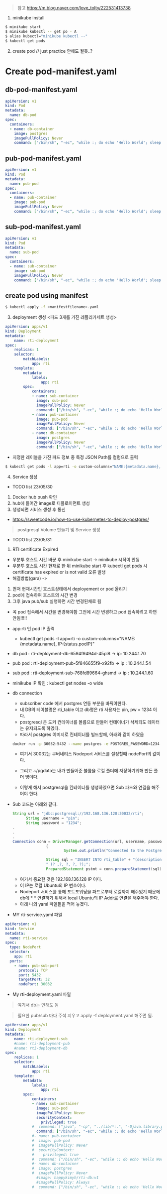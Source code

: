 > 참고 https://m.blog.naver.com/love_tolty/222531413738


1. minikube install
```bash
$ minikube start
$ minikube kubectl -- get po - A
$ alias kubectl="minikube kubectl --"
$ kubectl get pods
```
2. create pod // just practice 안해도 될듯..?

# Create pod-manifest.yaml

## db-pod-manifest.yaml
```yaml
apiVersion: v1
kind: Pod
metadata:
  name: db-pod
spec:
  containers:
  - name: db-container
    image: postgres
    imagePullPolicy: Never
    command: ["/bin/sh", "-ec", "while :; do echo 'Hello World'; sleep 5 ; done"]
```

## pub-pod-manifest.yaml
```yaml
apiVersion: v1
kind: Pod
metadata:
  name: pub-pod
spec:
  containers:
  - name: pub-container
    image: pub-pod
    imagePullPolicy: Never
    command: ["/bin/sh", "-ec", "while :; do echo 'Hello World'; sleep 5 ; done"]
```

## sub-pod-manifest.yaml
```yaml
apiVersion: v1
kind: Pod
metadata:
  name: sub-pod
spec:
  containers:
  - name: sub-container
    image: sub-pod
    imagePullPolicy: Never
    command: ["/bin/sh", "-ec", "while :; do echo 'Hello World'; sleep 5 ; done"]
```
## create pod using manifest
```bash
$ kubectl apply -f <manifestfilename>.yaml
```

3. deployment 생성 <파드 3개를 가진 레플리카세트 생성>
```yaml
apiVersion: apps/v1
kind: Deployment
metadata:
    name: rti-deployment
spec:
    replicas: 1
    selector:
        matchLabels:
            app: rti
    template:
        metadata:
            labels:
                app: rti
        spec:
            containers:
            - name: sub-container
              image: sub-pod
              imagePullPolicy: Never
              command: ["/bin/sh", "-ec", "while :; do echo 'Hello World'; sleep 5 ; done"]
            - name: pub-container
              image: pub-pod
              imagePullPolicy: Never
              command: ["/bin/sh", "-ec", "while :; do echo 'Hello World'; sleep 5 ; done"]
            - name: db-container
              image: postgres
              imagePullPolicy: Never
              command: ["/bin/sh", "-ec", "while :; do echo 'Hello World'; sleep 5 ; done"]

```
* 지정한 레이블을 가진 파드 정보 중 특정 JSON Path를 컬럼으로 출력
```bash
$ kubectl get pods -l app=rti -o custom-columns="NAME:{metadata.name}, IP:{status:podIP}"
```

4. Service 생성

* TODO list 23/05/30
1. Docker hub push 확인
2. hub에 들어간 image로 디플로이먼트 생성
3. 생성되면 서비스 생성 후 통신


* https://sweetcode.io/how-to-use-kubernetes-to-deploy-postgres/
> postgresql Volume 만들기 및 Service 생성

* TODO list 23/05/31
1. RTI certificate Expired
* 우분투 호스트 시간 바꾼 후 minikube start -> minikube 시작이 안됨
* 우분투 호스트 시간 현재로 한 뒤 minikube start 후 kubectl get pods 시 certificate has expired or is not valid 오류 발생
* 해결방법(gara) ->
1. 먼저 현재시간인 호스트상태에서 deployement or pod 올리기
2. pod에 접속하여 호스트의 시간 변경
3. 그후 java pub/sub 실행하면 시간 변경된채로 됨
* 꼭 pod 접속해서 시간을 변경해야함 그전에 시간 변경하고 pod 접속하려고 하면 안됨!!!!!
* app:rti 인 pod IP 출력
  * kubectl get pods -l app=rti -o custom-columns="NAME:{metadata.name}, IP:{status.podIP}"
* db pod : rti-deployment-db-6594f9494d-45pl8 -> ip: 10.244.1.70
* pub pod : rti-deployment-pub-5f846655f9-x92fb -> ip : 10.244.1.54
* sub pod : rti-deployment-sub-768fd89664-ghsmd -> ip : 10.244.1.60
* minikube IP 확인 : kubectl get nodes -o wide


* db connection
  * subscriber code 에서 postgres 연동 부분을 바꿔야한다.
  * 내 DB의 테이블명은 rti_table 이고 db명은 rti 사용자는 pin, pw = 1234 이다.
  * postgresql 은 도커 컨테이너를 볼륨으로 만들어 컨테이너가 삭제되도 데이터는 유지되도록 하였다.
  * 따라서 postgres 이미지로 컨테이너를 빌드할때, 아래와 같이 하였음
  ```cmd
  docker run -p 30032:5432 --name postgres -e POSTGRES_PASSWORD=1234 -d -v ~/pgdata:/var/lib/postgresql/data postgres
  ```

  * 여기서 30032는 쿠버네티스 Nodeport 서비스를 설정할때 nodePort의 값이다.
  * 그리고 ~/pgdata는 내가 만들어준 볼륨을 로컬 폴더에 저장하기위해 만든 폴더 명이다.

  * 이렇게 해서 postgresql을 컨테이너를 생성하였으면 Sub 파드와 연결을 해주어야 한다.

* Sub 코드는 아래와 같다.
  ```java
  String url = "jdbc:postgresql://192.168.136.128:30032/rti";
        String username = "pin";
        String password = "1234";
  .
  .
  .
  Connection conn = DriverManager.getConnection(url, username, password))
                 {
                         System.out.println("Connected to the PostgreSQL server successfully.");

                 String sql = "INSERT INTO rti_table" + "(description, name, mrid, aliasname, topiccount) VALUES" +
                 " (? ,?, ?, ?, ?);";
                 PreparedStatement pstmt = conn.prepareStatement(sql);
  ```
  
  * 여기서 중요한 것은 192.168.136.128 IP 이다.
  * 이 IP는 로컬 Ubuntu의 IP 번호이다.
  * Nodeport 서비스를 통해 포트포워딩을 파드로부터 로컬까지 해주었기 때문에 db에 * * 연결하기 위해서 local Ubuntu의 IP Addr로 연결을 해주어야 한다.
  * 아래 나의 yaml 파일들을 적어 놓겠다.

* MY rti-service.yaml 파일
```yaml
apiVersion: v1
kind: Service
metadata:
  name: rti-service
spec:
  type: NodePort
  selector:
    app: rti
  ports:
    - name: pub-sub-port
      protocol: TCP
      port: 5432
      targetPort: 32
      nodePort: 30032
```
* My rti-deployment.yaml 파일
> 여기서 db는 안해도 됨

> 필요한 pub/sub 마다 주석 지우고 apply -f deployment.yaml 해주면 됨.
```yaml
apiVersion: apps/v1
kind: Deployment
metadata:
    name: rti-deployment-sub
    #name: rti-deployment-pub
    #name: rti-deployment-db
spec:
    replicas: 1
    selector:
        matchLabels:
            app: rti
    template:
        metadata:
            labels:
                app: rti
        spec:
            containers:
            - name: sub-container
              image: sub-pod
              imagePullPolicy: Never
              securityContext:
                privileged: true
            #  command: ["java", "-cp", "../lib/*:.", "-Djava.library.path=../x64Linux4gcc7.3.0", "RecloserTopicSubscriber"]
              command: ["/bin/sh", "-ec", "while :; do echo 'Hello World'; sleep 5 ; done"]
            #- name: pub-container
            #  image: pub-pod
            #  imagePullPolicy: Never
            #  securityContext:
            #    privileged: true
            #  command: ["/bin/sh", "-ec", "while :; do echo 'Hello World'; sleep 5 ; done"]
            #- name: db-container
            #  image: postgres
            #  imagePullPolicy: Never
              #image: happykimyh/rti-db:v1
              #imagePullPolicy: Always
            #  command: ["/bin/sh", "-ec", "while :; do echo 'Hello World'; sleep 5 ; done"]
```



